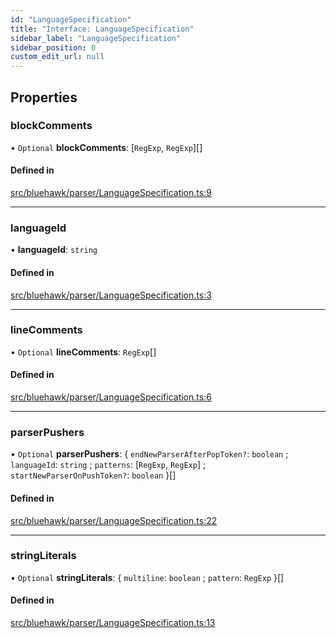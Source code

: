 ```yaml
---
id: "LanguageSpecification"
title: "Interface: LanguageSpecification"
sidebar_label: "LanguageSpecification"
sidebar_position: 0
custom_edit_url: null
---
```


## Properties

### blockComments

• `Optional` **blockComments**: [`RegExp`, `RegExp`][]

#### Defined in

[src/bluehawk/parser/LanguageSpecification.ts:9](https://github.com/mongodben/Bluehawk/blob/b4aa3c0/src/bluehawk/parser/LanguageSpecification.ts#L9)

___

### languageId

• **languageId**: `string`

#### Defined in

[src/bluehawk/parser/LanguageSpecification.ts:3](https://github.com/mongodben/Bluehawk/blob/b4aa3c0/src/bluehawk/parser/LanguageSpecification.ts#L3)

___

### lineComments

• `Optional` **lineComments**: `RegExp`[]

#### Defined in

[src/bluehawk/parser/LanguageSpecification.ts:6](https://github.com/mongodben/Bluehawk/blob/b4aa3c0/src/bluehawk/parser/LanguageSpecification.ts#L6)

___

### parserPushers

• `Optional` **parserPushers**: { `endNewParserAfterPopToken?`: `boolean` ; `languageId`: `string` ; `patterns`: [`RegExp`, `RegExp`] ; `startNewParserOnPushToken?`: `boolean`  }[]

#### Defined in

[src/bluehawk/parser/LanguageSpecification.ts:22](https://github.com/mongodben/Bluehawk/blob/b4aa3c0/src/bluehawk/parser/LanguageSpecification.ts#L22)

___

### stringLiterals

• `Optional` **stringLiterals**: { `multiline`: `boolean` ; `pattern`: `RegExp`  }[]

#### Defined in

[src/bluehawk/parser/LanguageSpecification.ts:13](https://github.com/mongodben/Bluehawk/blob/b4aa3c0/src/bluehawk/parser/LanguageSpecification.ts#L13)
